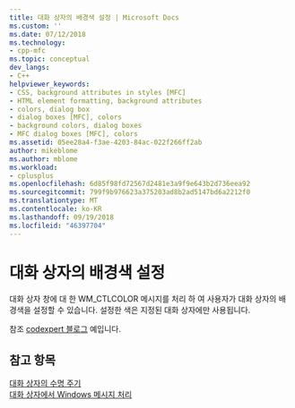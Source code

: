 ```yaml
---
title: 대화 상자의 배경색 설정 | Microsoft Docs
ms.custom: ''
ms.date: 07/12/2018
ms.technology:
- cpp-mfc
ms.topic: conceptual
dev_langs:
- C++
helpviewer_keywords:
- CSS, background attributes in styles [MFC]
- HTML element formatting, background attributes
- colors, dialog box
- dialog boxes [MFC], colors
- background colors, dialog boxes
- MFC dialog boxes [MFC], colors
ms.assetid: 05ee28a4-f3ae-4203-84ac-022f266ff2ab
author: mikeblome
ms.author: mblome
ms.workload:
- cplusplus
ms.openlocfilehash: 6d85f98fd72567d2481e3a9f9e643b2d736eea92
ms.sourcegitcommit: 799f9b976623a375203ad8b2ad5147bd6a2212f0
ms.translationtype: MT
ms.contentlocale: ko-KR
ms.lasthandoff: 09/19/2018
ms.locfileid: "46397704"
---
```

# <a name="setting-the-dialog-boxs-background-color"></a>대화 상자의 배경색 설정

대화 상자 창에 대 한 WM_CTLCOLOR 메시지를 처리 하 여 사용자가 대화 상자의 배경색을 설정할 수 있습니다. 설정한 색은 지정된 대화 상자에만 사용됩니다.

참조 [codexpert 블로그](http://codexpert.ro/blog/2013/03/13/painting-the-dialog-backround/) 예입니다.

## <a name="see-also"></a>참고 항목

[대화 상자의 수명 주기](../mfc/life-cycle-of-a-dialog-box.md)<br/>
[대화 상자에서 Windows 메시지 처리](../mfc/handling-windows-messages-in-your-dialog-box.md)

